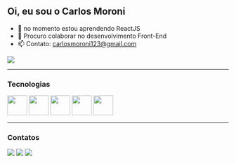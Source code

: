 ## Oi, eu sou o Carlos Moroni

- 🌱 no momento estou aprendendo ReactJS
- 👯 Procuro colaborar no desenvolvimento Front-End
- 📫 Contato: carlosmoroni123@gmail.com

<picture>
  <source 
    srcset="https://github-readme-stats.vercel.app/api?username=CarlosMoroni&show_icons=true&theme=dracula"
    media="(prefers-color-scheme: dark)"
  />
  <source
    srcset="https://github-readme-stats.vercel.app/api?username=CarlosMoroni&show_icons=true"
    media="(prefers-color-scheme: light), (prefers-color-scheme: no-preference)"
  />
  <img src="https://github-readme-stats.vercel.app/api?username=anuraghazra&show_icons=true" />
</picture>
<hr>

### Tecnologias
<div>
  <a href='https://developer.mozilla.org/pt-BR/docs/Web/HTML'><img width='45px' height='45px'       src="https://cdn.jsdelivr.net/gh/devicons/devicon/icons/html5/html5-original.svg" /></a>
  <a href='https://developer.mozilla.org/pt-BR/docs/Web/CSS'><img width='45px' height='45px' src="https://cdn.jsdelivr.net/gh/devicons/devicon/icons/css3/css3-original.svg" /></a>
  <a href='https://developer.mozilla.org/pt-BR/docs/Web/JavaScript'><img width='45px' height='45px' src="https://cdn.jsdelivr.net/gh/devicons/devicon/icons/javascript/javascript-original.svg" /></a> 
  <a href='https://pt-br.reactjs.org/'><img width='45px' height='45px' src="https://cdn.jsdelivr.net/gh/devicons/devicon/icons/react/react-original.svg" /></a>
  <a href='https://git-scm.com/'><img width='45px' height='45px' src="https://cdn.jsdelivr.net/gh/devicons/devicon/icons/git/git-original.svg" /></a>
</div>
<hr>

### Contatos
<a href='https://api.whatsapp.com/send/?phone=5568992027759&text&type=phone_number&app_absent=0'><img src='https://img.shields.io/badge/WhatsApp-25D366?style=for-the-badge&logo=whatsapp&logoColor=white'/></a>
<a href='https://www.instagram.com/carlos_moroni18/'><img src='https://img.shields.io/badge/Instagram-E4405F?style=for-the-badge&logo=instagram&logoColor=white'/></a>
<a><img src='https://img.shields.io/badge/LinkedIn-0077B5?style=for-the-badge&logo=linkedin&logoColor=white'/></a>


